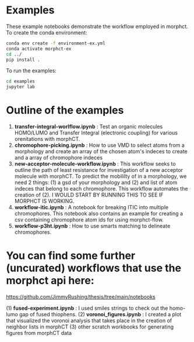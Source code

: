 # Examples

These example notebooks demonstrate the workflow employed in morphct.
To create the conda environment:
```bash
conda env create -f environment-ex.yml
conda activate morphct-ex
cd ../
pip install .
```

To run the examples:
```bash
cd examples
jupyter lab
```
# Outline of the examples

1. **transfer-integral-worlflow.ipynb** : Test an organic molecules HOMO/LUMO and Transfer Integral (electronic coupling) for various orenitations with morphCT.
2. **chromophore-picking.ipynb** : How to use VMD to select atoms from a morphology and create an array of the chosen atom's indeces to create and a array of chromophore indeces
3. **new-acceptor-molecule-workflow.ipynb** : This workflow seeks to outline the path of least resistance for investigation of a new acceptor molecule with morphCT. To predict the mobililty of in a morphology, we need 2 things: (1) a gsd of your morphology and (2) and list of atom indeces that belong to each chromophore. This workflow automates the creation of (2). I WOULD START BY RUNNING THIS TO SEE IF MORPHCT IS WORKING. 
4. **workflow-itic.ipynb** : A notebook for breaking ITIC into multiple chromophores. This notebook also contains an example for creating a csv containing chromophore atom ids for using morphct-flow.  
5. **workflow-p3ht.ipynb** : How to use smarts matching to delineate chromophores. 

# You can find some further (uncurated) workflows that use the morphct api here:
https://github.com/JimmyRushing/thesis/tree/main/notebooks

(1) **fused-experiment.ipynb** : I used smiles strings to check out the homo-lumo gap of fused thiophens. 
(2) **voronoi_figures.ipynb** : I created a plot that visualized the voronoi analysis that takes place in the creation of neighbor lists in morphCT
(3) other scratch workbooks for generating figures from morphCT data
